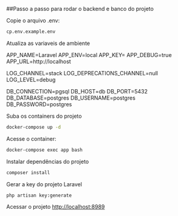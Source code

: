 ##Passo a passo para rodar o backend e banco do projeto


Copie o arquivo .env:

```sh
cp.env.example.env

```


Atualiza as variaveis de ambiente 

APP_NAME=Laravel
APP_ENV=local
APP_KEY=
APP_DEBUG=true
APP_URL=http://localhost

LOG_CHANNEL=stack
LOG_DEPRECATIONS_CHANNEL=null
LOG_LEVEL=debug


DB_CONNECTION=pgsql
DB_HOST=db
DB_PORT=5432
DB_DATABASE=postgres
DB_USERNAME=postgres
DB_PASSWORD=postgres


Suba os containers do projeto
```sh
docker-compose up -d
```

Acesse o container:
```sh
docker-compose exec app bash
```

Instalar dependências do projeto
```sh
composer install
```

Gerar a key do projeto Laravel
```sh
php artisan key:generate
```

Acessar o projeto
[http://localhost:8989](http://localhost:8989)
